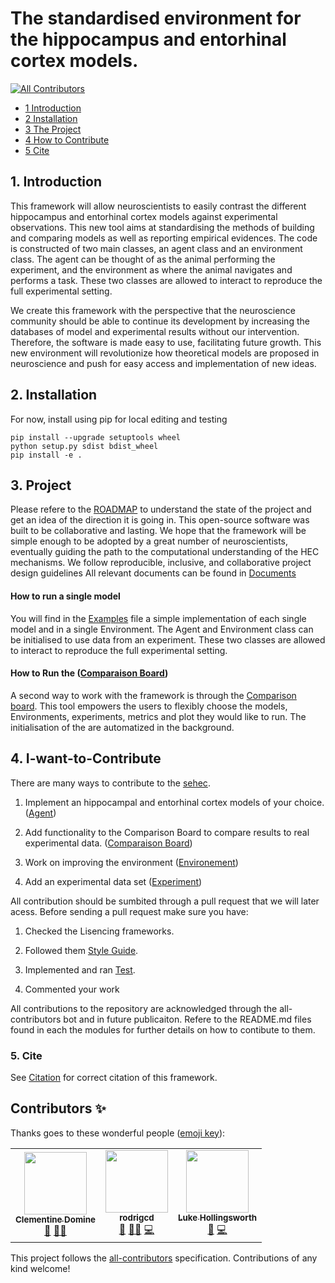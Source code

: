 # The  standardised environment for the hippocampus and entorhinal cortex models. 
<!-- ALL-CONTRIBUTORS-BADGE:START - Do not remove or modify this section -->
[![All Contributors](https://img.shields.io/badge/all_contributors-3-orange.svg?style=flat-square)](#contributors-)
<!-- ALL-CONTRIBUTORS-BADGE:END -->



* [1 Introduction](#1-Introduction)
* [2 Installation ](#2-Installation)
* [3 The Project](#3-Project)
* [4 How to Contribute](#4-I-want-to-Contribute)
* [5 Cite ](#5-Cite)

## 1. Introduction

This framework will allow neuroscientists to easily contrast the different hippocampus and entorhinal cortex models against experimental observations. This new tool aims at standardising the methods of building and comparing models as well as reporting empirical evidences. The code is constructed of two main classes, an agent class and an environment class.  The agent can be thought of as the animal performing the experiment, and the environment as where the animal navigates and performs a task.  These two classes are allowed to interact to reproduce the full experimental setting.

We create this framework with the perspective that the neuroscience community should be able to continue its development by increasing the databases of model and experimental results without our intervention. Therefore, the software is made easy to use, facilitating future growth. This new environment will revolutionize how theoretical models are proposed in neuroscience and push for easy access and implementation of new ideas. 

## 2. Installation
For now, install using pip for local editing and testing
```
pip install --upgrade setuptools wheel 
python setup.py sdist bdist_wheel
pip install -e .
```

## 3. Project
Please refere to the [ROADMAP](https://github.com/ClementineDomine/EHC_model_comparison/blob/main/documents/ROADMAP.md) to understand the state of the project and get an idea of the direction it is going in.  This open-source software was built to be collaborative and lasting. We hope that the framework will be simple enough to be adopted by a great number of neuroscientists, eventually guiding the path to the computational understanding of the HEC mechanisms. We follow reproducible, inclusive, and collaborative project design guidelines All relevant documents can be found in [Documents](https://github.com/ClementineDomine/EHC_model_comparison/blob/main/documents/)

#### How to run a single model
You will find in the [Examples](https://github.com/ClementineDomine/EHC_model_comparison/tree/main/examples) file a simple implementation of each single model and in a single Environment. The Agent and Environment class can be initialised to use data from an experiment. These two classes are allowed to interact to reproduce the full experimental setting. 

#### How to Run the ([Comparaison Board]())

A second way to work with the framework is through the [Comparison board](). This tool empowers the users to flexibly choose the models, Environments, experiments, metrics and plot they would like to run. The initialisation of the   are automatized in the background. 

## 4. I-want-to-Contribute

There are many ways to contribute to the [sehec](https://github.com/ClementineDomine/EHC_model_comparison/tree/main/sehec). 

 1. Implement an hippocampal and entorhinal cortex models of your choice. ([Agent](https://github.com/ClementineDomine/EHC_model_comparison/tree/main/sehec/models))
    
 2. Add functionality to the Comparison Board to compare results to real experimental data. ([Comparaison Board]())
    
 3. Work on improving the environment ([Environement](https://github.com/ClementineDomine/EHC_model_comparison/tree/main/sehec/envs/arena))
    
 4. Add an experimental data set ([Experiment](https://github.com/ClementineDomine/EHC_model_comparison/tree/main/sehec/envs/experiment))

All contribution should be sumbited through a pull request that we will later acess. 
Before sending a pull request make sure you have: 

1. Checked the Lisencing frameworks. 

2. Followed them [Style Guide](https://github.com/ClementineDomine/EHC_model_comparison/tree/main/Documents).

3. Implemented and ran [Test](https://github.com/ClementineDomine/EHC_model_comparison/tree/main/sehec/test).

4. Commented your work 
    
All contributions to the repository are acknowledged through the all-contributors bot and in future publicaiton.
Refere to the README.md files found in each the modules for further details on how to contibute to them.


### 5. Cite 

See [Citation](https://github.com/ClementineDomine/EHC_model_comparison/blob/main/documents/CITATION.cff) for correct citation of this framework. 

## Contributors ✨

Thanks goes to these wonderful people ([emoji key](https://allcontributors.org/docs/en/emoji-key)):

<!-- ALL-CONTRIBUTORS-LIST:START - Do not remove or modify this section -->
<!-- prettier-ignore-start -->
<!-- markdownlint-disable -->
<table>
  <tr>
    <td align="center"><a href="https://github.com/ClementineDomine"><img src="https://avatars.githubusercontent.com/u/18595111?v=4?s=100" width="100px;" alt=""/><br /><sub><b>Clementine Domine</b></sub></a><br /><a href="#design-ClementineDomine" title="Design">🎨</a> <a href="#mentoring-ClementineDomine" title="Mentoring">🧑‍🏫</a></td>
    <td align="center"><a href="https://github.com/rodrigcd"><img src="https://avatars.githubusercontent.com/u/22643681?v=4?s=100" width="100px;" alt=""/><br /><sub><b>rodrigcd</b></sub></a><br /><a href="#design-rodrigcd" title="Design">🎨</a> <a href="#mentoring-rodrigcd" title="Mentoring">🧑‍🏫</a> <a href="https://github.com/ClementineDomine/EHC_model_comparison/commits?author=rodrigcd" title="Code">💻</a></td>
    <td align="center"><a href="https://github.com/LukeHollingsworth"><img src="https://avatars.githubusercontent.com/u/93782020?v=4?s=100" width="100px;" alt=""/><br /><sub><b>Luke Hollingsworth</b></sub></a><br /><a href="https://github.com/ClementineDomine/EHC_model_comparison/commits?author=LukeHollingsworth" title="Documentation">📖</a> <a href="https://github.com/ClementineDomine/EHC_model_comparison/commits?author=LukeHollingsworth" title="Code">💻</a></td>
  </tr>
</table>

<!-- markdownlint-restore -->
<!-- prettier-ignore-end -->

<!-- ALL-CONTRIBUTORS-LIST:END -->

This project follows the [all-contributors](https://github.com/all-contributors/all-contributors) specification. Contributions of any kind welcome!
